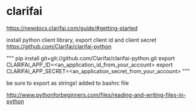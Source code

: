 # clarifai

https://newdocs.clarifai.com/guide/#getting-started

install python client library, export client id and client secret
https://github.com/Clarifai/clarifai-python

"""
pip install git+git://github.com/Clarifai/clarifai-python.git
export CLARIFAI_APP_ID=<an_application_id_from_your_account>
export CLARIFAI_APP_SECRET=<an_application_secret_from_your_account>
"""

be sure to export as strings! added to bashrc file

http://www.pythonforbeginners.com/files/reading-and-writing-files-in-python

